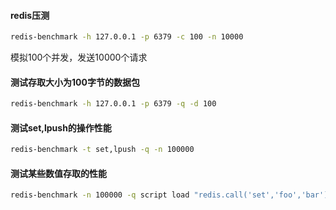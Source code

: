 #### redis压测
```sh
redis-benchmark -h 127.0.0.1 -p 6379 -c 100 -n 10000
```
模拟100个并发，发送10000个请求

#### 测试存取大小为100字节的数据包
```sh
redis-benchmark -h 127.0.0.1 -p 6379 -q -d 100
```
#### 测试set,lpush的操作性能
```sh
redis-benchmark -t set,lpush -q -n 100000
```
#### 测试某些数值存取的性能
```sh
redis-benchmark -n 100000 -q script load "redis.call('set','foo','bar')"
```
